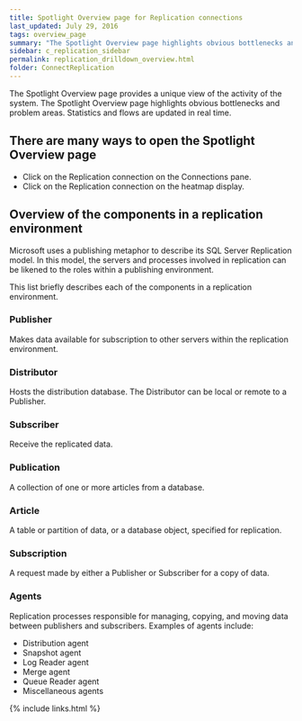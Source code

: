 ```yaml
---
title: Spotlight Overview page for Replication connections
last_updated: July 29, 2016
tags: overview_page
summary: "The Spotlight Overview page highlights obvious bottlenecks and problem areas."
sidebar: c_replication_sidebar
permalink: replication_drilldown_overview.html
folder: ConnectReplication
---
```




The Spotlight Overview page provides a unique view of the activity of the system. The Spotlight Overview page highlights obvious bottlenecks and problem areas. Statistics and flows are updated in real time.

## There are many ways to open the Spotlight Overview page

* Click on the Replication connection on the Connections pane.
* Click on the Replication connection on the heatmap display.



## Overview of the components in a replication environment

Microsoft uses a publishing metaphor to describe its SQL Server Replication model. In this model, the servers and processes involved in replication can be likened to the roles within a publishing environment.

This list briefly describes each of the components in a replication environment.

### Publisher
 Makes data available for subscription to other servers within the replication environment.

### Distributor
 Hosts the distribution database. The Distributor can be local or remote to a Publisher.

### Subscriber
 Receive the replicated data.

### Publication
 A collection of one or more articles from a database.

### Article
 A table or partition of data, or a database object, specified for replication.

### Subscription
 A request made by either a Publisher or Subscriber for a copy of data.

### Agents
 Replication processes responsible for managing, copying, and moving data between publishers and subscribers. Examples of agents include:

* Distribution agent
* Snapshot agent
* Log Reader agent
* Merge agent
* Queue Reader agent
* Miscellaneous agents


{% include links.html %}

